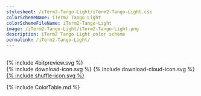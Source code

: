 ```yaml
---
stylesheet: /iTerm2-Tango-Light/iTerm2-Tango-Light.css
colorSchemeName: iTerm2 Tango Light
colorSchemeFileName: iTerm2-Tango-Light
image: /iTerm2-Tango-Light/iTerm2-Tango-Light.png
description: iTerm2 Tango Light color scheme
permalink: /iTerm2-Tango-Light/
---
```

<h2 style='text-align:center'>
    <a id='colorSchemeNameLink' href='#'>
        <span class='ColorSchemeFileName' />
    </a>
</h2>

<div class='centeredText'>
{% include 4bitpreview.svg %}
</div>

<div class='centeredText'>
    <a id='downloadSchemeLink' class='padded'>
{% include download-icon.svg %}
    </a>
    <a id='cdnSchemeLink' class='padded'>
{% include download-cloud-icon.svg %}
    </a>
    <a id='feelingLucky' href="javascript:feelingLucky(document.getElementById('themeSelector'))" class='padded'>
{% include shuffle-icon.svg %}
    </a>
</div>

{% include ColorTable.md %}

